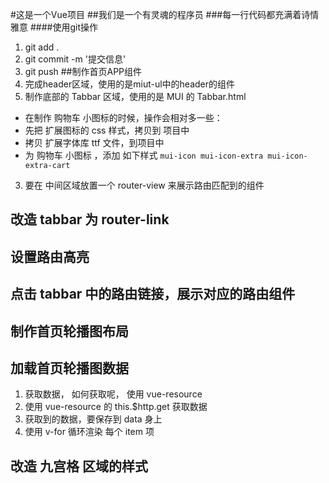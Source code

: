 #这是一个Vue项目
##我们是一个有灵魂的程序员
###每一行代码都充满着诗情雅意
####使用git操作
1. git add .
2. git commit -m '提交信息'
3. git push
##制作首页APP组件
1. 完成header区域，使用的是miut-ul中的header的组件
2. 制作底部的 Tabbar 区域，使用的是 MUI 的 Tabbar.html
+ 在制作 购物车 小图标的时候，操作会相对多一些：
+ 先把 扩展图标的 css 样式，拷贝到 项目中
+ 拷贝 扩展字体库 ttf 文件，到项目中
+ 为 购物车 小图标 ，添加 如下样式 `mui-icon mui-icon-extra mui-icon-extra-cart`
3. 要在 中间区域放置一个 router-view 来展示路由匹配到的组件
## 改造 tabbar 为 router-link

## 设置路由高亮

## 点击 tabbar 中的路由链接，展示对应的路由组件

## 制作首页轮播图布局

## 加载首页轮播图数据
1. 获取数据， 如何获取呢， 使用 vue-resource
2. 使用 vue-resource 的 this.$http.get 获取数据
3. 获取到的数据，要保存到 data 身上
4. 使用 v-for 循环渲染 每个 item 项
## 改造 九宫格 区域的样式